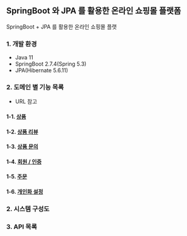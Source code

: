 ## SpringBoot 와 JPA 를 활용한 온라인 쇼핑몰 플랫폼
SpringBoot + JPA 를 활용한 온라인 쇼핑몰 플랫

### 1. 개발 환경
* Java 11
* SpringBoot 2.7.4(Spring 5.3)
* JPA(Hibernate 5.6.11)

### 2. 도메인 별 기능 목록
* URL 참고

#### 1-1. [상품](https://github.com/dongha-byun/springboot-shoppingmall/wiki/1.-%EC%83%81%ED%92%88-%EC%A3%BC%EC%9A%94-%EA%B8%B0%EB%8A%A5)

#### 1-2. [상품 리뷰](https://github.com/dongha-byun/springboot-shoppingmall/wiki/2.-%EC%83%81%ED%92%88-%EB%A6%AC%EB%B7%B0-%EA%B4%80%EB%A0%A8-%EC%A3%BC%EC%9A%94-%EA%B8%B0%EB%8A%A5)

#### 1-3. [상품 문의](https://github.com/dongha-byun/springboot-shoppingmall/wiki/3.-%EC%83%81%ED%92%88-%EB%AC%B8%EC%9D%98-%EA%B4%80%EB%A0%A8-%EC%A3%BC%EC%9A%94-%EA%B8%B0%EB%8A%A5)

#### 1-4. [회원 / 인증](https://github.com/dongha-byun/springboot-shoppingmall/wiki/4.-%ED%9A%8C%EC%9B%90-%EC%9D%B8%EC%A6%9D-%EA%B4%80%EB%A0%A8-%EC%A3%BC%EC%9A%94-%EA%B8%B0%EB%8A%A5)

#### 1-5. [주문](https://github.com/dongha-byun/springboot-shoppingmall/wiki/5.-%EC%A3%BC%EB%AC%B8-%EA%B4%80%EB%A0%A8-%EC%A3%BC%EC%9A%94-%EA%B8%B0%EB%8A%A5)

#### 1-6. [개인화 설정](https://github.com/dongha-byun/springboot-shoppingmall/wiki/6.-%EA%B0%9C%EC%9D%B8%ED%99%94-%EC%84%A4%EC%A0%95)

### 2. 시스템 구성도


### 3. API 목록


